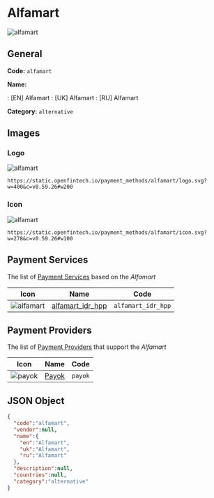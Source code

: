 
# Alfamart 
![alfamart](https://static.openfintech.io/payment_methods/alfamart/logo.svg?w=400&c=v0.59.26#w200)  

## General 
**Code:** `alfamart` 
 
**Name:** 
 
:	[EN] Alfamart 
:	[UK] Alfamart 
:	[RU] Alfamart 
 
**Category:** `alternative` 
 

## Images 

### Logo 
![alfamart](https://static.openfintech.io/payment_methods/alfamart/logo.svg?w=400&c=v0.59.26#w200)  

```
https://static.openfintech.io/payment_methods/alfamart/logo.svg?w=400&c=v0.59.26#w200
```  

### Icon 
![alfamart](https://static.openfintech.io/payment_methods/alfamart/icon.svg?w=278&c=v0.59.26#w100)  

```
https://static.openfintech.io/payment_methods/alfamart/icon.svg?w=278&c=v0.59.26#w100
```  

## Payment Services 
 
The list of [Payment Services](/payment-services/) based on the _Alfamart_ 

|Icon|Name|Code| 
|:---:|:---:|:---:| 
|![alfamart](https://static.openfintech.io/payment_methods/alfamart/icon.svg?w=278&c=v0.59.26#w100) |[alfamart_idr_hpp](/payment-services/alfamart_idr_hpp/)|`alfamart_idr_hpp`| 
 

## Payment Providers 
 
The list of [Payment Providers](/payment-providers/) that support the _Alfamart_ 

|Icon|Name|Code| 
|:---:|:---:|:---:| 
|![payok](https://static.openfintech.io/payment_providers/payok/icon.png?w=278&c=v0.59.26#w100) |[Payok](/payment-providers/payok/)|`payok`| 
 

## JSON Object 

```json
{
  "code":"alfamart",
  "vendor":null,
  "name":{
    "en":"Alfamart",
    "uk":"Alfamart",
    "ru":"Alfamart"
  },
  "description":null,
  "countries":null,
  "category":"alternative"
}
```  
